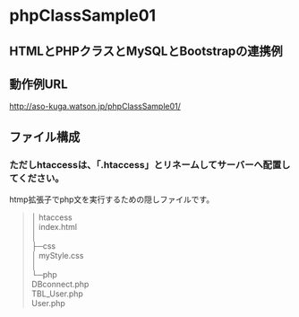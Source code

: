 # phpClassSample01
## HTMLとPHPクラスとMySQLとBootstrapの連携例

## 動作例URL
http://aso-kuga.watson.jp/phpClassSample01/

## ファイル構成
### ただしhtaccessは、「.htaccess」とリネームしてサーバーへ配置してください。
htmp拡張子でphp文を実行するための隠しファイルです。

> │  htaccess <br>
> │  index.html <br>
> │   <br>
> ├─css <br>
> │      myStyle.css <br>
> │       <br>
> └─php <br>
>         DBconnect.php <br>
>         TBL_User.php <br>
>         User.php <br>


